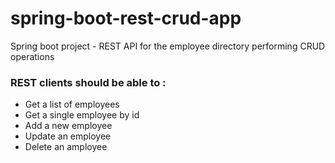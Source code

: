 # spring-boot-rest-crud-app
Spring boot project - REST API for the employee directory performing CRUD operations

### REST clients should be able to :
 - Get a list of employees
 - Get a single employee by id
 - Add a new employee
 - Update an employee
 - Delete an amployee
